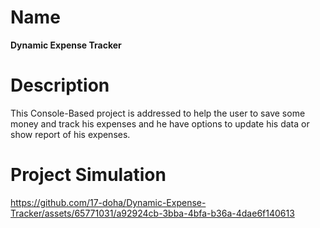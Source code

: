 Name
=======
**Dynamic Expense Tracker**

Description
=======
This Console-Based project is addressed to help the user to save some money and track his expenses and he have options to update his data or show report of his expenses.  



Project Simulation
=======

https://github.com/17-doha/Dynamic-Expense-Tracker/assets/65771031/a92924cb-3bba-4bfa-b36a-4dae6f140613

